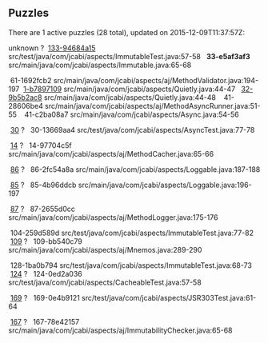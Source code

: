 ## Puzzles

There are 1 active puzzles (28 total), updated on 2015-12-09T11:37:57Z:

unknown ?
&nbsp;[133-94684a15](https://github.com/jcabi/jcabi-aspects/issues/33) src/test/java/com/jcabi/aspects/ImmutableTest.java:57-58
&nbsp;&nbsp;**33-e5af3af3** src/main/java/com/jcabi/aspects/Immutable.java:65-68

&nbsp;61-1692fcb2 src/main/java/com/jcabi/aspects/aj/MethodValidator.java:194-197
&nbsp;[1-b7897109](https://github.com/jcabi/jcabi-aspects/issues/32) src/main/java/com/jcabi/aspects/Quietly.java:44-47
&nbsp;&nbsp;[32-9b5b2ac8](https://github.com/jcabi/jcabi-aspects/issues/41) src/main/java/com/jcabi/aspects/Quietly.java:44-48
&nbsp;&nbsp;&nbsp;41-28606be4 src/main/java/com/jcabi/aspects/aj/MethodAsyncRunner.java:51-55
&nbsp;&nbsp;&nbsp;41-c2ba08a7 src/main/java/com/jcabi/aspects/Async.java:54-56


&nbsp;[30](https://github.com/jcabi/jcabi-aspects/issues/30) ?
&nbsp;&nbsp;30-13669aa4 src/test/java/com/jcabi/aspects/AsyncTest.java:77-78

&nbsp;[14](https://github.com/jcabi/jcabi-aspects/issues/14) ?
&nbsp;&nbsp;14-97704c5f src/main/java/com/jcabi/aspects/aj/MethodCacher.java:65-66

&nbsp;[86](https://github.com/jcabi/jcabi-aspects/issues/86) ?
&nbsp;&nbsp;86-2fc54a8a src/main/java/com/jcabi/aspects/Loggable.java:187-188

&nbsp;[85](https://github.com/jcabi/jcabi-aspects/issues/85) ?
&nbsp;&nbsp;85-4b96ddcb src/main/java/com/jcabi/aspects/Loggable.java:196-197

&nbsp;[87](https://github.com/jcabi/jcabi-aspects/issues/87) ?
&nbsp;&nbsp;87-2655d0cc src/main/java/com/jcabi/aspects/aj/MethodLogger.java:175-176

&nbsp;104-259d589d src/test/java/com/jcabi/aspects/ImmutableTest.java:77-82
&nbsp;[109](https://github.com/jcabi/jcabi-aspects/issues/109) ?
&nbsp;&nbsp;109-bb540c79 src/main/java/com/jcabi/aspects/aj/Mnemos.java:289-290

&nbsp;128-1ba0b794 src/test/java/com/jcabi/aspects/ImmutableTest.java:68-73
&nbsp;[124](https://github.com/jcabi/jcabi-aspects/issues/124) ?
&nbsp;&nbsp;124-0ed2a036 src/test/java/com/jcabi/aspects/CacheableTest.java:57-58

&nbsp;[169](https://github.com/jcabi/jcabi-aspects/pull/169) ?
&nbsp;&nbsp;169-0e4b9121 src/test/java/com/jcabi/aspects/JSR303Test.java:61-64

&nbsp;[167](https://github.com/jcabi/jcabi-aspects/issues/167) ?
&nbsp;&nbsp;167-78e42157 src/main/java/com/jcabi/aspects/aj/ImmutabilityChecker.java:65-68

